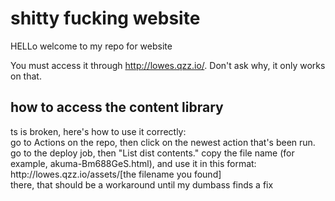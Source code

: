 # shitty fucking website

HELLo welcome to my repo for website

You must access it through http://lowes.qzz.io/. Don't ask why, it only works on that.

## how to access the content library

<p>ts is broken, here's how to use it correctly:<br/>go to Actions on the repo, then click on the newest action that's been run. go to the deploy job, then "List dist contents." copy the file name (for example, akuma-Bm688GeS.html), and use it in this format: http://lowes.qzz.io/assets/[the filename you found]<br/>there, that should be a workaround until my dumbass finds a fix</p>